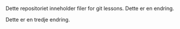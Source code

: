 Dette repositoriet inneholder filer for git lessons.
Dette er en endring.

Dette er en tredje endring.

